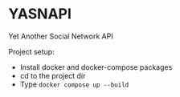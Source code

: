 # YASNAPI
Yet Another Social Network API

Project setup:
- Install docker and docker-compose packages
- cd to the project dir
- Type `docker compose up --build`

